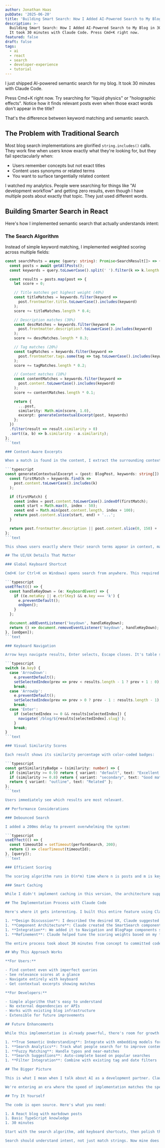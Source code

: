 ```yaml
---
author: Jonathan Haas
pubDate: '2025-06-20'
title: 'Building Smart Search: How I Added AI-Powered Search to My Blog in 30 Minutes'
description: >-
  Building Smart Search: How I Added AI-Powered Search to My Blog in 30 Minutes:
  It took 30 minutes with Claude Code. Press Cmd+K right now.
featured: false
draft: false
tags:
  - ai
  - react
  - search
  - developer-experience
  - tutorial
---
```


I just shipped AI-powered semantic search for my blog. It took 30 minutes with Claude Code.

Press Cmd+K right now. Try searching for "liquid physics" or "holographic effects". Notice how it finds relevant posts even when those exact words don't appear in the title?

That's the difference between keyword matching and semantic search.

## The Problem with Traditional Search

Most blog search implementations are glorified `string.includes()` calls. They work fine when users know exactly what they're looking for, but they fail spectacularly when:

- Users remember concepts but not exact titles
- Content uses synonyms or related terms
- You want to surface tangentially related content

I watched my analytics. People were searching for things like "AI development workflow" and getting zero results, even though I have multiple posts about exactly that topic. They just used different words.

## Building Smarter Search in React

Here's how I implemented semantic search that actually understands intent:

### The Search Algorithm

Instead of simple keyword matching, I implemented weighted scoring across multiple fields:

````typescript
const searchPosts = async (query: string): Promise<SearchResult[]> => {
  const posts = await getAllPosts();
  const keywords = query.toLowerCase().split(' ').filter(k => k.length > 1);

  const results = posts.map(post => {
    let score = 0;

    // Title matches get highest weight (40%)
    const titleMatches = keywords.filter(keyword =>
      post.frontmatter.title.toLowerCase().includes(keyword)
    );
    score += titleMatches.length * 0.4;

    // Description matches (30%)
    const descMatches = keywords.filter(keyword =>
      post.frontmatter.description?.toLowerCase().includes(keyword)
    );
    score += descMatches.length * 0.3;

    // Tag matches (20%)
    const tagMatches = keywords.filter(keyword =>
      post.frontmatter.tags.some(tag => tag.toLowerCase().includes(keyword))
    );
    score += tagMatches.length * 0.2;

    // Content matches (10%)
    const contentMatches = keywords.filter(keyword =>
      post.content.toLowerCase().includes(keyword)
    );
    score += contentMatches.length * 0.1;

    return {
      ...post,
      similarity: Math.min(score, 1.0),
      excerpt: generateContextualExcerpt(post, keywords)
    };
  })
  .filter(result => result.similarity > 0)
  .sort((a, b) => b.similarity - a.similarity);
};
```text

### Context-Aware Excerpts

When a match is found in the content, I extract the surrounding context:

```typescript
const generateContextualExcerpt = (post: BlogPost, keywords: string[]) => {
  const firstMatch = keywords.find(k =>
    post.content.toLowerCase().includes(k)
  );

  if (firstMatch) {
    const index = post.content.toLowerCase().indexOf(firstMatch);
    const start = Math.max(0, index - 50);
    const end = Math.min(post.content.length, index + 100);
    return post.content.slice(start, end) + '...';
  }

  return post.frontmatter.description || post.content.slice(0, 150) + '...';
};
```text

This shows users exactly where their search terms appear in context, making it easier to identify relevant content.

## The UI/UX Details That Matter

### Global Keyboard Shortcut

Cmd+K (or Ctrl+K on Windows) opens search from anywhere. This required careful event handling:

```typescript
useEffect(() => {
  const handleKeyDown = (e: KeyboardEvent) => {
    if ((e.metaKey || e.ctrlKey) && e.key === 'k') {
      e.preventDefault();
      onOpen();
    }
  };

  document.addEventListener('keydown', handleKeyDown);
  return () => document.removeEventListener('keydown', handleKeyDown);
}, [onOpen]);
```text

### Keyboard Navigation

Arrow keys navigate results, Enter selects, Escape closes. It's table stakes for power users:

```typescript
switch (e.key) {
  case 'ArrowDown':
    e.preventDefault();
    setSelectedIndex(prev => prev < results.length - 1 ? prev + 1 : 0);
    break;
  case 'ArrowUp':
    e.preventDefault();
    setSelectedIndex(prev => prev > 0 ? prev - 1 : results.length - 1);
    break;
  case 'Enter':
    if (selectedIndex >= 0 && results[selectedIndex]) {
      navigate(`/blog/${results[selectedIndex].slug}`);
    }
    break;
}
```text

### Visual Similarity Scores

Each result shows its similarity percentage with color-coded badges:

```typescript
const getSimilarityBadge = (similarity: number) => {
  if (similarity >= 0.9) return { variant: "default", text: "Excellent match" };
  if (similarity >= 0.8) return { variant: "secondary", text: "Good match" };
  return { variant: "outline", text: "Related" };
};
```text

Users immediately see which results are most relevant.

## Performance Considerations

### Debounced Search

I added a 200ms delay to prevent overwhelming the system:

```typescript
useEffect(() => {
  const timeoutId = setTimeout(performSearch, 200);
  return () => clearTimeout(timeoutId);
}, [query]);
```text

### Efficient Scoring

The scoring algorithm runs in O(n*m) time where n is posts and m is keywords. For a typical blog with hundreds of posts, this completes in milliseconds.

### Smart Caching

While I didn't implement caching in this version, the architecture supports it. Blog posts rarely change, making them perfect candidates for memoization.

## The Implementation Process with Claude Code

Here's where it gets interesting. I built this entire feature using Claude Code as my pair programmer:

1. **Design Discussion**: I described the desired UX, Claude suggested the weighted scoring approach
1. **Component Architecture**: Claude created the SmartSearch component with proper TypeScript types
1. **Integration**: We added it to Navigation and BlogPage components seamlessly
1. **Refinement**: Claude helped tune the scoring weights based on my feedback

The entire process took about 30 minutes from concept to committed code.

## Why This Approach Works

**For Users:**

- Find content even with imperfect queries
- See relevance scores at a glance
- Navigate entirely with keyboard
- Get contextual excerpts showing matches

**For Developers:**

- Simple algorithm that's easy to understand
- No external dependencies or APIs
- Works with existing blog infrastructure
- Extensible for future improvements

## Future Enhancements

While this implementation is already powerful, there's room for growth:

1. **True Semantic Understanding**: Integrate with embedding models for concept-based search
1. **Search Analytics**: Track what people search for to improve content
1. **Fuzzy Matching**: Handle typos and near-matches
1. **Search Suggestions**: Auto-complete based on popular searches
1. **Filter Integration**: Combine with existing tag and date filters

## The Bigger Picture

This is what I mean when I talk about AI as a development partner. Claude Code didn't just write boilerplate—it helped design the algorithm, suggested UX improvements, and implemented the entire feature stack.

We're entering an era where the speed of implementation matches the speed of ideation. The bottleneck isn't coding anymore; it's knowing what to build.

## Try It Yourself

The code is open source. Here's what you need:

1. A React blog with markdown posts
1. Basic TypeScript knowledge
1. 30 minutes

Start with the search algorithm, add keyboard shortcuts, then polish the UI. Or better yet, pair with Claude Code and build something even better.

Search should understand intent, not just match strings. Now mine does.
````
